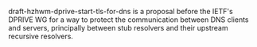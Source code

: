 draft-hzhwm-dprive-start-tls-for-dns is a proposal before the IETF's DPRIVE WG
for a way to protect the communication between DNS clients and servers,
principally between stub resolvers and their upstream recursive resolvers.